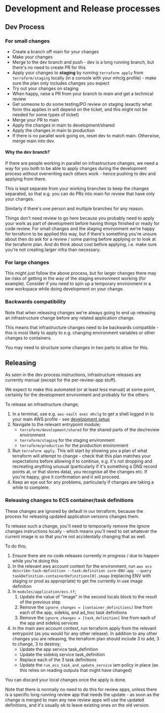 # Development and Release processes

## Dev Process

### For small changes

* Create a branch off main for your changes
* Make your changes
* Merge to the dev branch and push - dev is a long running branch, but there's no need to create PR for this
* Apply your changes to **staging** by running `terraform apply` from `terraform/staging` locally (in a console with your mhclg profile) - make sure the plan only includes changes you expect
* Try out your changes on staging
* When happy, raise a PR from your branch to main and get a technical review
* Get someone to do some testing/PO review on staging (exactly what form this applies in will depend on the ticket, and this might not be needed for some types of ticket)
* Merge your PR to main
* Apply the changes in main to development/shared
* Apply the changes in main to production
* If there is no parallel work going on, reset dev to match main. Otherwise, merge main into dev.

#### Why the dev branch?

If there are people working in parallel on infrastructure changes, we need a way for you both to be able to apply changes during the development process without overwriting each others work - hence pushing to dev and applying from there.

This is kept separate from your working branches to keep the changes separated, so that e.g. you can do PRs into main for review that have only your changes.

Similarly if there's one person and multiple branches for any reason.

Things don't need review to go here because you probably need to apply your work as part of development before having things finished or ready for code review. For small changes and the staging environment we're happy for terraform to be applied this way, but if there's something you're unsure about then do ask for a review / some pairing before applying or to look at the terraform plan. And do think about cost before applying, i.e. make sure you're not creating larger infra than necessary.

### For large changes

This might just follow the above process, but for larger changes there may be risks of getting in the way of the staging environment working (for example). Consider if you need to spin up a temporary environment in a new workspace while doing development on your change.

### Backwards compatibility

Note that when releasing changes we're always going to end up releasing an infrastructure change before any related application change.

This means that infrastructure changes need to be backwards compatible - this is most likely to apply to e.g. changing environment variables or other changes to containers.

You may need to structure some changes in two parts to allow for this.

## Releasing

As seen in the dev process instructions, infrastructure releases are currently manual (except for the per-review-app stuff).

We expect to make this automated (or at least less manual) at some point, certainly for the development environment and probably for the others.

To release an infrastructure change;

1. In a terminal, use e.g. `aws-vault exec mhclg` to get a shell logged in to your main AWS profile - see [development setup](./development_setup.md#set-up-aws-vault--cli)
1. Navigate to the relevant entrypoint module;
    * `terraform/development/shared` for the shared parts of the dev/review environment
    * `terraform/staging` for the staging environment
    * `terraform/production` for the production environment
1. Run `terraform apply`. This will start by showing you a plan of what terraform will attempt to change - check that this plan matches your expectations before allowing it to continue, e.g. it's not dropping and recreating anything unusual (particularly if it's something a DNS record points at, or that stores data), you recognise all the changes etc. If you're happy, give it confirmation and it will proceed.
1. Keep an eye out for any problems, particularly if changes are taking a while to complete.

### Releasing changes to ECS container/task definitions

These changes are ignored by default in our terraform, because the process for releasing updated application versions changes them.

To release such a change, you'll need to temporarily remove the ignore changes instructions locally - which means you'll need to set whatever the current image is so that you're not accidentally changing that as well.

To do this;

1. Ensure there are no code releases currently in progress / due to happen while you're doing this
1. In the relevant aws account context for the environment, run `aws ecs describe-task-definition --task-definition core-ENV-app --query taskDefinition.containerDefinitions[0].image` (replacing ENV with staging or prod as appropriate) to get the currently in use image definition
1. In `modules/application/ecs.tf`;
    1. Update the value of "image" in the second locals block to the result of the previous step
    1. Remove the `ignore_changes = [container_definitions]` line from each of the app, sidekiq, and ad_hoc task definitions
    1. Remove the `ignore_changes = [task_definition]` line from each of the app and sidekiq services
1. In the main aws account context, run terraform apply from the relevant entrypoint (as you would for any other release). In addition to any other changes you are releasing, the terraform plan should include  3 to add, 3 to change, 3 to destroy;
    * Update the app service task_definition
    * Update the sidekiq service task_definition
    * Replace each of the 3 task definitions
    * Update the `run_ecs_task_and_update_service` iam policy in place (as this relies on reading outputs that might have changed)

You can discard your local changes once the apply is done.

Note that there is normally no need to do this for review apps, unless there is a specific long running review app that needs the update - as soon as the change is merged to main any new review apps will use the updated definitions, and it's usually ok to leave existing ones on the old version.